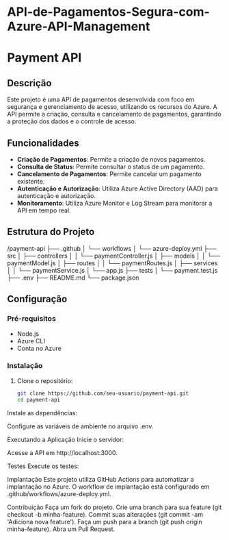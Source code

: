# API-de-Pagamentos-Segura-com-Azure-API-Management

# Payment API

## Descrição

Este projeto é uma API de pagamentos desenvolvida com foco em segurança e gerenciamento de acesso, utilizando os recursos do Azure. A API permite a criação, consulta e cancelamento de pagamentos, garantindo a proteção dos dados e o controle de acesso.

## Funcionalidades

- **Criação de Pagamentos**: Permite a criação de novos pagamentos.
- **Consulta de Status**: Permite consultar o status de um pagamento.
- **Cancelamento de Pagamentos**: Permite cancelar um pagamento existente.
- **Autenticação e Autorização**: Utiliza Azure Active Directory (AAD) para autenticação e autorização.
- **Monitoramento**: Utiliza Azure Monitor e Log Stream para monitorar a API em tempo real.

## Estrutura do Projeto

/payment-api ├── .github │ └── workflows │ └── azure-deploy.yml ├── src │ ├── controllers │ │ └── paymentController.js │ ├── models │ │ └── paymentModel.js │ ├── routes │ │ └── paymentRoutes.js │ ├── services │ │ └── paymentService.js │ └── app.js ├── tests │ └── payment.test.js ├── .env ├── README.md └── package.json


## Configuração

### Pré-requisitos

- Node.js
- Azure CLI
- Conta no Azure

### Instalação

1. Clone o repositório:
   ```bash
   git clone https://github.com/seu-usuario/payment-api.git
   cd payment-api
Instale as dependências:


Configure as variáveis de ambiente no arquivo .env.

Executando a Aplicação
Inicie o servidor:


Acesse a API em http://localhost:3000.

Testes
Execute os testes:


Implantação
Este projeto utiliza GitHub Actions para automatizar a implantação no Azure. O workflow de implantação está configurado em .github/workflows/azure-deploy.yml.

Contribuição
Faça um fork do projeto.
Crie uma branch para sua feature (git checkout -b minha-feature).
Commit suas alterações (git commit -am 'Adiciona nova feature').
Faça um push para a branch (git push origin minha-feature).
Abra um Pull Request.
